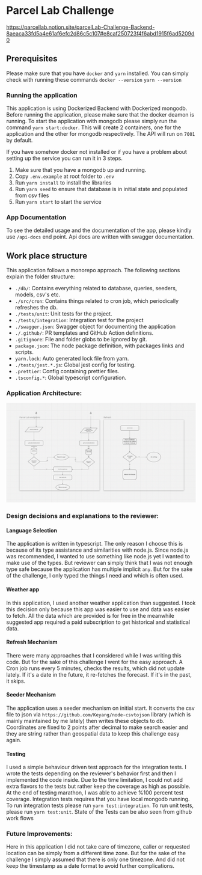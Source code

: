 # Parcel Lab Challenge

https://parcellab.notion.site/parcelLab-Challenge-Backend-8aeaca33fd5a4e61af6efc2d86c5c107#e8caf250723f4f6abd1915f6ad5209d0

## Prerequisites

Please make sure that you have `docker` and `yarn` installed. You can simply check with running these
commands `docker --version` `yarn --version`

### Running the application

This application is using Dockerized Backend with Dockerized mongodb. Before running the application, please make sure that the docker deamon is running.
To start the application with mongodb please
simply run the command `yarn start:docker`. This will create 2 containers, one for the application and the other for
mongodb respectively. The API will run on `7001` by default.

If you have somehow docker not installed or if you have a problem about setting up the service you can run it in 3 steps.

1. Make sure that you have a mongodb up and running.
2. Copy `.env.example` at root folder to `.env`
3. Run `yarn install` to install the libraries
4. Run `yarn seed` to ensure that database is in initial state and populated from csv files
5. Run `yarn start` to start the service

### App Documentation

To see the detailed usage and the documentation of the app, please kindly use `/api-docs` end point. Api docs are written with swagger documentation.

## Work place structure

This application follows a monorepo approach. The following sections explain the folder structure:

-   `./db/`: Contains everything related to database, queries, seeders, models, csv's etc.
-   `./src/cron`: Contains things related to cron job, which periodically refreshes the db.
-   `./tests/unit`: Unit tests for the project.
-   `./tests/integration`: Integration test for the project
-   `./swagger.json`: Swagger object for documenting the application
-   `./.github/`: PR templates and GitHub Action definitions.
-   `.gitignore`: File and folder globs to be ignored by git.
-   `package.json`: The node package definition, with packages links and scripts.
-   `yarn.lock`: Auto generated lock file from yarn.
-   `./tests/jest.*.js`: Global jest config for testing.
-   `.prettier`: Config containing prettier files.
-   `.tsconfig.*`: Global typescript configuration.

### Application Architecture:

![img.png](img.png)

### Design decisions and explanations to the reviewer:

#### Language Selection

The application is written in typescript. The only reason I choose this is because of its type assistance and
similarities with node.js. Since node.js was recommended, I wanted to use something like node.js yet I wanted to make
use of the types. But reviewer can simply think that I was not enough type safe because the application has multiple
implicit `any`. But for the sake of the challenge, I only typed the things I need and which is often used.

#### Weather app

In this application, I used another weather application than suggested. I took this decision only because this app was
easier to use and data was easier to fetch. All the data which are provided is for free in the meanwhile suggested app
required a paid subscription to get historical and statistical data.

#### Refresh Mechanism

There were many approaches that I considered while I was writing this code. But for the sake of this challenge I went
for the easy approach. A Cron job runs every 5 minutes, checks the results, which did not update lately. If it's a date
in the future, it re-fetches the forecast. If it's in the past, it skips.

#### Seeder Mechanism

The application uses a seeder mechanism on initial start. It converts the csv file to json via `https://github.com/Keyang/node-csvtojson` library
(which is mainly maintained by me lately) then writes these objects to db. Coordinates are fixed to 2 points after decimal to make search easier and they are string rather than
geospatial data to keep this challenge easy again.

#### Testing

I used a simple behaviour driven test approach for the integration tests. I wrote the tests depending on the reviewer's behavior first and then I
implemented the code inside. Due to the time limitation, I could not add extra flavors to the tests but rather keep the
coverage as high as possible. At the end of testing marathon, I was able to achieve %100 percent test coverage. Integration tests requires that you have local mongodb running.
To run integration tests please run `yarn test:integration`. To run unit tests, please run `yarn test:unit`. State of the Tests can be also seen from github work flows

### Future Improvements:

Here in this application I did not take care of timezone, caller or requested
location can be simply from a different time zone. But for the sake of the challenge I simply assumed that there is only one timezone. And did not keep the timestamp as a date format to avoid further complications.
